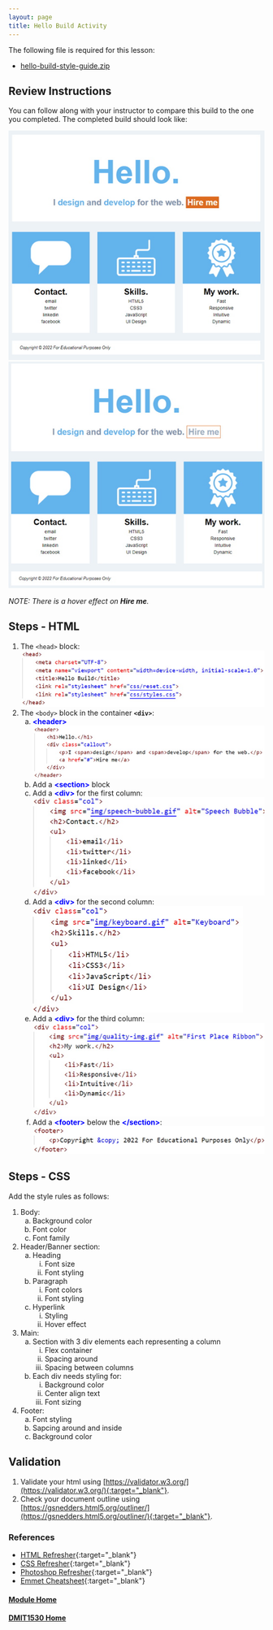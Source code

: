 ```yaml
---
layout: page
title: Hello Build Activity
---
```

<style>
    .css-class{
        color: firebrick;
        font-weight: bold;
    }
    .html-class{
        color: blue;
        font-weight: bold;
    }
</style>

The following file is required for this lesson:
* [hello-build-style-guide.zip](files/hello-style-guide.zip)

## Review Instructions
You can follow along with your instructor to compare this build to the one you completed. The completed build should look like:

![first-build-01.jpg](files/first-build-01.jpg)<br>
![first-build-02.jpg](files/first-build-02.jpg)

_NOTE: There is a hover effect on **Hire me**._

## Steps - HTML
1. The `<head>` block:<br>
![index-code-01.jpg](files/index-code-01.jpg)
2. The `<body>` block in the container **`<div>`**:<br>
    <ol type="a">
        <li><span class="html-class">&lt;header&gt;</span><br>
        <img src="files/index-code-02.jpg" alt="index-code-02">
        </li>
        <li>Add a <span class="html-class">&lt;section&gt;</span> block</li>
        <li>Add a <span class="html-class">&lt;div&gt;</span> for the first column:<br>
        <img src="files/index-code-03.jpg" alt="index-code-03">
        </li>
        <li>Add a <span class="html-class">&lt;div&gt;</span> for the second column:<br>
        <img src="files/index-code-04.jpg" alt="index-code-04">
        </li>
        <li>Add a <span class="html-class">&lt;div&gt;</span> for the third column:<br>
        <img src="files/index-code-05.jpg" alt="index-code-05">
        </li>
        <li>Add a <span class="html-class">&lt;footer&gt;</span> below the <span class="html-class">&lt;/section&gt;</span>:<br>
        <img src="files/index-code-06.jpg" alt="index-code-06">
        </li>
    </ol>

## Steps - CSS
Add the style rules as follows:
1. Body:<br>
    <ol type="a">
        <li>Background color</li>
        <li>Font color</li>
        <li>Font family</li>
    </ol>
2. Header/Banner section:<br>
    <ol type="a">
        <li>Heading
            <ol type="i">
                <li>Font size</li>
                <li>Font styling</li>
            </ol>
        </li>
        <li>Paragraph
            <ol type="i">
                <li>Font colors</li>
                <li>Font styling</li>
            </ol>
        </li>
        <li>Hyperlink
            <ol type="i">
                <li>Styling</li>
                <li>Hover effect</li>
            </ol>
        </li>
    </ol>
3. Main:<br>
    <ol type="a">
        <li>Section with 3 div elements each representing a column
            <ol type="i">
                <li>Flex container</li>
                <li>Spacing around</li>
                <li>Spacing between columns</li>
            </ol>
        </li>
        <li>Each div needs styling for:
                <ol type="i">
                    <li>Background color</li>
                    <li>Center align text</li>
                    <li>Font sizing</li>
                </ol>
        </li>
    </ol>
4. Footer:<br>
    <ol type="a">
        <li>Font styling</li>
        <li>Sapcing around and inside</li>
        <li>Background color</li>
    </ol>

## Validation
1.	Validate your html using [https://validator.w3.org/](https://validator.w3.org/){:target="_blank"}.
2.	Check your document outline using [https://gsnedders.html5.org/outliner/](https://gsnedders.html5.org/outliner/){:target="_blank"}.

### References
* [HTML Refresher](files/dmit1530-week-01-html-refresher.pdf){:target="_blank"}
* [CSS Refresher](files/dmit1530-week-01-css-refresher.pdf){:target="_blank"}
* [Photoshop Refresher](files/dmit1530-week-01-photoshop-refresher.pdf){:target="_blank"}
* [Emmet Cheatsheet](files/emmet-cheatsheet.pdf){:target="_blank"}

#### [Module Home](../)
#### [DMIT1530 Home](../../)